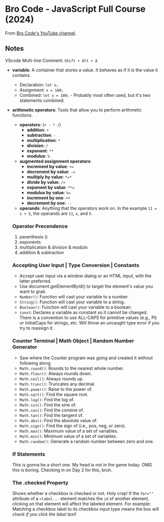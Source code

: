 # Bro Code - JavaScript Full Course (2024)

From [Bro Code's YouTube channel](https://youtu.be/lfmg-EJ8gm4?si=yPvTYS3wx6eC94AE).

## Notes

VScode Multi-line Comment: `Shift + Alt + A`

- **variable**: A container that stores a value. It behaves as if it is the value it contains.
  - Declaration: `let x;`
  - Assignment: `x = 100;`
  - Combined: `let x = 100;` - Probably most often used, but it's two statements combined.
- **arithmetic operators**: Tools that allow you to perform arithmetic functions.
  - **operators**: (`+ - * /`)
    - **addition**: `+`
    - **subtraction**: `-`
    - **multiplication**: `*`
    - **division**: `/`
    - **exponent**: `**`
    - **modulus**: `%`
  - **augmented assignment operators**:
    - **increment by value**: `+=`
    - **decrement by value**: `-=`
    - **multiply by value**: `*=*`
    - **divide by value**: `/=`
    - **exponent by value**: `**=`
    - **modulus by value**: `%=`
    - **increment by one**: `++`
    - **decrement by one**: `--`
  - **operands**: Anything that the operators work on. In the example `11 = x + 5`, the operands are `11`, `x`, and `5`.
  
  ### Operator Precendence

  1. parenthesis ()
  2. exponents
  3. multiplication & division & modulo
  4. addition & subtraction

  ### Accepting User Input | Type Conversion | Constants

  - Accept user input via a window dialog or an HTML input, with the latter preferred.
  - Use document.getElementById() to target the element's value you want to grab.
  - `Number()`: Function will cast your variable to a number.
  - `String()`: Function will cast your variable to a string.
  - `Boolean()`: Function will cast your variable to a boolean.
  - `const`: Declares a variable as constant so it cannot be changed.  There is a convention to use ALL-CAPS for primitive values (e.g., PI) or InitialCaps for strings, etc.  Will throw an uncaught type error if you try to reassign it.

  ### Counter Terminal | Math Object | Random Number Generator

  - Saw where the Counter program was going and created it without following along.
  - `Math.round()`: Rounds to the nearest whole number.
  - `Math.floor()`: Always rounds down.
  - `Math.ceil()`: Always rounds up.
  - `Math.trunc()`: Truncates any decimal.
  - `Math.power()`: Raise to the power of.
  - `Math.sqrt()`: Find the square root.
  - `Math.log()`: Find the log of.
  - `Math.sin()`: Find the sine of.
  - `Math.cos()`: Find the consine of.
  - `Math.tan()`: Find the tangent of.
  - `Math.abs()`: Find the absolute value of.
  - `Math.sign()`: Find the sign of (i.e., pos, neg, or zero).
  - `Math.max()`: Maximum value of a set of variables.
  - `Math.min()`: Minimum value of a set of variables.
  - `Math.random()`: Generate a random number between zero and one.

  ### If Statements

  This is gonna be a short one.  My head is not in the game today.
  OMG this is boring.
  Checking in on Day 2 for this, bruh.

  ### The .checked Property

  Shows whether a checkbox is checked or not.
  Holy crap! If the `for=""` attribute of a `<label...` element matches the `id` of another element, clicking on that element will affect the labeled element. For example: Matching a checkbox label to its checkbox input type means the box will check *if you click the label text*!
